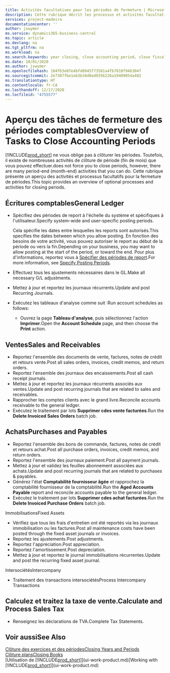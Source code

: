 ```yaml
---
title: Activités facultatives pour les périodes de fermeture | Microsoft Docs
description: Cette rubrique décrit les processus et activités facultatifs pour la fermeture des périodes comptables dans Business Central.
services: project-madeira
documentationcenter: ''
author: jswymer
ms.service: dynamics365-business-central
ms.topic: article
ms.devlang: na
ms.tgt_pltfrm: na
ms.workload: na
ms.search.keywords: year closing, close accounting period, close fiscal year, aging, creditor payments, vendor payments
ms.date: 10/01/2020
ms.author: jswymer
ms.openlocfilehash: 104f63e07e4bfd8945f73581a4fb7810f946304f
ms.sourcegitcommit: 2e7307fbe1eb3b34d0ad9356226a19409054a402
ms.translationtype: HT
ms.contentlocale: fr-CA
ms.lasthandoff: 12/17/2020
ms.locfileid: "4755577"
---
```

# <a name="overview-of-tasks-to-close-accounting-periods"></a><span data-ttu-id="09c47-103">Aperçu des tâches de fermeture des périodes comptables</span><span class="sxs-lookup"><span data-stu-id="09c47-103">Overview of Tasks to Close Accounting Periods</span></span>
[!INCLUDE[prod_short](includes/prod_short.md)] <span data-ttu-id="09c47-104">ne vous oblige pas à clôturer les périodes. Toutefois, il existe de nombreuses activités de clôture de période (fin de mois) que vous pouvez effectuer.</span><span class="sxs-lookup"><span data-stu-id="09c47-104">does not force you to close periods, however, there are many period-end (month-end) activities that you can do.</span></span> <span data-ttu-id="09c47-105">Cette rubrique présente un aperçu des activités et processus facultatifs pour la fermeture de périodes.</span><span class="sxs-lookup"><span data-stu-id="09c47-105">This topic provides an overview of optional processes and activities for closing periods.</span></span>  

## <a name="general-ledger"></a><span data-ttu-id="09c47-106">Écritures comptables</span><span class="sxs-lookup"><span data-stu-id="09c47-106">General Ledger</span></span>
* <span data-ttu-id="09c47-107">Spécifiez des périodes de report à l'échelle du système et spécifiques à l'utilisateur.</span><span class="sxs-lookup"><span data-stu-id="09c47-107">Specify system-wide and user-specific posting periods.</span></span>  

    <span data-ttu-id="09c47-108">Cela spécifie les dates entre lesquelles les reports sont autorisés.</span><span class="sxs-lookup"><span data-stu-id="09c47-108">This specifies the dates between which you allow posting.</span></span> <span data-ttu-id="09c47-109">En fonction des besoins de votre activité, vous pouvez autoriser le report au début de la période ou vers la fin.</span><span class="sxs-lookup"><span data-stu-id="09c47-109">Depending on your business, you may want to allow posting at the start of the period, or toward the end.</span></span> <span data-ttu-id="09c47-110">Pour plus d'informations, reportez vous à [Spécifier des périodes de report](finance-how-specify-posting-periods.md).</span><span class="sxs-lookup"><span data-stu-id="09c47-110">For more information, see [Specify Posting Periods](finance-how-specify-posting-periods.md).</span></span>  
* <span data-ttu-id="09c47-111">Effectuez tous les ajustements nécessaires dans le GL.</span><span class="sxs-lookup"><span data-stu-id="09c47-111">Make all necessary G/L adjustments.</span></span>  
* <span data-ttu-id="09c47-112">Mettez à jour et reportez les journaux récurrents.</span><span class="sxs-lookup"><span data-stu-id="09c47-112">Update and post Recurring Journals.</span></span>  
  <!--* Process Consolidations-->
* <span data-ttu-id="09c47-113">Exécutez les tableaux d'analyse comme suit :</span><span class="sxs-lookup"><span data-stu-id="09c47-113">Run account schedules as follows:</span></span>  
  * <span data-ttu-id="09c47-114">Ouvrez la page **Tableau d'analyse**, puis sélectionnez l'action **Imprimer**.</span><span class="sxs-lookup"><span data-stu-id="09c47-114">Open the **Account Schedule** page, and then choose the **Print** action.</span></span>  

## <a name="sales-and-receivables"></a><span data-ttu-id="09c47-115">Ventes</span><span class="sxs-lookup"><span data-stu-id="09c47-115">Sales and Receivables</span></span>
* <span data-ttu-id="09c47-116">Reportez l'ensemble des documents de vente, factures, notes de crédit et retours vente.</span><span class="sxs-lookup"><span data-stu-id="09c47-116">Post all sales orders, invoices, credit memos, and return orders.</span></span>  
* <span data-ttu-id="09c47-117">Reportez l'ensemble des journaux des encaissements.</span><span class="sxs-lookup"><span data-stu-id="09c47-117">Post all cash receipt journals.</span></span>  
* <span data-ttu-id="09c47-118">Mettez à jour et reportez les journaux récurrents associés aux ventes.</span><span class="sxs-lookup"><span data-stu-id="09c47-118">Update and post recurring journals that are related to sales and receivables.</span></span>  
* <span data-ttu-id="09c47-119">Rapprocher les comptes clients avec le grand livre.</span><span class="sxs-lookup"><span data-stu-id="09c47-119">Reconcile accounts receivable to the general ledger.</span></span>  
* <span data-ttu-id="09c47-120">Exécutez le traitement par lots **Supprimer cdes vente facturées**.</span><span class="sxs-lookup"><span data-stu-id="09c47-120">Run the **Delete Invoiced Sales Orders** batch job.</span></span>  

## <a name="purchases-and-payables"></a><span data-ttu-id="09c47-121">Achats</span><span class="sxs-lookup"><span data-stu-id="09c47-121">Purchases and Payables</span></span>
* <span data-ttu-id="09c47-122">Reportez l'ensemble des bons de commande, factures, notes de crédit et retours achat.</span><span class="sxs-lookup"><span data-stu-id="09c47-122">Post all purchase orders, invoices, credit memos, and return orders.</span></span>  
* <span data-ttu-id="09c47-123">Reportez l'ensemble des journaux paiement.</span><span class="sxs-lookup"><span data-stu-id="09c47-123">Post all payment journals.</span></span>  
* <span data-ttu-id="09c47-124">Mettez à jour et validez les feuilles abonnement associées aux achats.</span><span class="sxs-lookup"><span data-stu-id="09c47-124">Update and post recurring journals that are related to purchases & payables.</span></span>  
* <span data-ttu-id="09c47-125">Générez l'état **Comptabilité fournisseur âgée** et rapprochez la comptabilité fournisseur de la comptabilité.</span><span class="sxs-lookup"><span data-stu-id="09c47-125">Run the **Aged Accounts Payable** report and reconcile accounts payable to the general ledger.</span></span>  
* <span data-ttu-id="09c47-126">Exécutez le traitement par lots **Supprimer cdes achat facturées**.</span><span class="sxs-lookup"><span data-stu-id="09c47-126">Run the **Delete Invoiced Purchase Orders** batch job.</span></span>  

<span data-ttu-id="09c47-127">Immobilisations</span><span class="sxs-lookup"><span data-stu-id="09c47-127">Fixed Assets</span></span>
* <span data-ttu-id="09c47-128">Vérifiez que tous les frais d'entretien ont été reportés via les journaux immobilisation ou les factures.</span><span class="sxs-lookup"><span data-stu-id="09c47-128">Post all maintenance costs have been posted through the fixed asset journals or invoices.</span></span>
* <span data-ttu-id="09c47-129">Reportez les ajustements.</span><span class="sxs-lookup"><span data-stu-id="09c47-129">Post adjustments.</span></span>
* <span data-ttu-id="09c47-130">Reportez l'appréciation.</span><span class="sxs-lookup"><span data-stu-id="09c47-130">Post appreciation.</span></span>
* <span data-ttu-id="09c47-131">Reportez l'amortissement.</span><span class="sxs-lookup"><span data-stu-id="09c47-131">Post depreciation.</span></span>
* <span data-ttu-id="09c47-132">Mettez à jour et reportez le journal immobilisations récurrentes.</span><span class="sxs-lookup"><span data-stu-id="09c47-132">Update and post the recurring fixed asset journal.</span></span>

<span data-ttu-id="09c47-133">Intersociétés</span><span class="sxs-lookup"><span data-stu-id="09c47-133">Intercompany</span></span>
* <span data-ttu-id="09c47-134">Traitement des transactions intersociétés</span><span class="sxs-lookup"><span data-stu-id="09c47-134">Process Intercompany Transactions</span></span>

## <a name="calculate-and-process-sales-tax"></a><span data-ttu-id="09c47-135">Calculez et traitez la taxe de vente.</span><span class="sxs-lookup"><span data-stu-id="09c47-135">Calculate and Process Sales Tax</span></span>
* <span data-ttu-id="09c47-136">Renseignez les déclarations de TVA.</span><span class="sxs-lookup"><span data-stu-id="09c47-136">Complete Tax Statements.</span></span>  

## <a name="see-also"></a><span data-ttu-id="09c47-137">Voir aussi</span><span class="sxs-lookup"><span data-stu-id="09c47-137">See Also</span></span>
[<span data-ttu-id="09c47-138">Clôture des exercices et des périodes</span><span class="sxs-lookup"><span data-stu-id="09c47-138">Closing Years and Periods</span></span>](year-close-years-periods.md)  
[<span data-ttu-id="09c47-139">Clôture plans</span><span class="sxs-lookup"><span data-stu-id="09c47-139">Closing Books</span></span>](year-close-books.md)  
<span data-ttu-id="09c47-140">[Utilisation de [!INCLUDE[prod_short](includes/prod_short.md)]](ui-work-product.md)</span><span class="sxs-lookup"><span data-stu-id="09c47-140">[Working with [!INCLUDE[prod_short](includes/prod_short.md)]](ui-work-product.md)</span></span>
